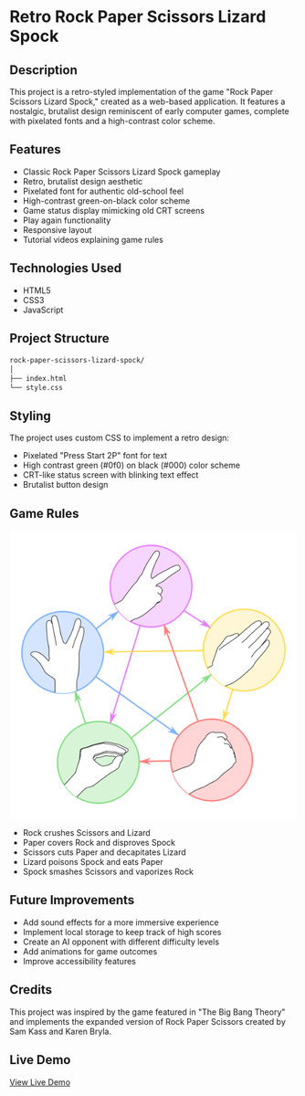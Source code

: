 # Retro Rock Paper Scissors Lizard Spock

## Description
This project is a retro-styled implementation of the game "Rock Paper Scissors Lizard Spock," created as a web-based application. It features a nostalgic, brutalist design reminiscent of early computer games, complete with pixelated fonts and a high-contrast color scheme.

## Features
- Classic Rock Paper Scissors Lizard Spock gameplay
- Retro, brutalist design aesthetic
- Pixelated font for authentic old-school feel
- High-contrast green-on-black color scheme
- Game status display mimicking old CRT screens
- Play again functionality
- Responsive layout
- Tutorial videos explaining game rules

## Technologies Used
- HTML5
- CSS3
- JavaScript

## Project Structure
```
rock-paper-scissors-lizard-spock/
│
├── index.html
└── style.css
```

## Styling 
The project uses custom CSS to implement a retro design:
- Pixelated "Press Start 2P" font for text
- High contrast green (#0f0) on black (#000) color scheme
- CRT-like status screen with blinking text effect
- Brutalist button design

## Game Rules

![rules chart](/tutorial.jpeg)

- Rock crushes Scissors and Lizard
- Paper covers Rock and disproves Spock
- Scissors cuts Paper and decapitates Lizard
- Lizard poisons Spock and eats Paper
- Spock smashes Scissors and vaporizes Rock

## Future Improvements
- Add sound effects for a more immersive experience
- Implement local storage to keep track of high scores
- Create an AI opponent with different difficulty levels
- Add animations for game outcomes
- Improve accessibility features

## Credits
This project was inspired by the game featured in "The Big Bang Theory" and implements the expanded version of Rock Paper Scissors created by Sam Kass and Karen Bryla.

## Live Demo
[View Live Demo](#)
